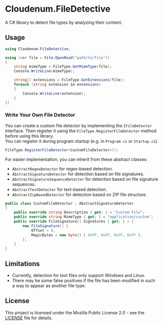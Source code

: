 # Cloudenum.FileDetective
A C# library to detect file types by analyzing their content.

## Usage
```csharp
using Cloudenum.FileDetective;

using (var file = File.OpenRead("path/to/file"))
{
    string mimeType = FileType.GetMimeType(file);
    Console.WriteLine(mimeType);

    string[] extensions = FileType.GetExtensions(file);
    foreach (string extension in extensions)
    {
        Console.WriteLine(extension);
    }
})
```

### Write Your Own File Detector
You can create a custom file detector by implementing the `IFileDetector` interface.
Then register it using the `FileType.RegisterFileDetector` method before using this library.  
You can register it during program startup (e.g. in `Program.cs` or `Startup.cs`).
```csharp
FileType.RegisterFileDetector<CustomFileDetector>();
```

For easier implementation, you can inherit from these abstract classes:
- `AbstractRegexDetector` for regex-based detection.
- `AbstractSignatureDetector` for detection based on file signatures.
- `AbstractSignatureSequenceDetector` for detection based on file signature sequences.
- `AbstractTextDetector` for text-based detection.
- `AbstractZipBasedDetector` for detection based on ZIP file structure.

```csharp
public class CustomFileDetector : AbstractSignatureDetector
{
    public override string Description { get; } = "Custom File";
    public override string MimeType { get; } = "application/custom";
    public override FileSignature[] Signatures { get; } = {
        new FileSignature() {
            Offset = 0,
            MagicBytes = new byte[] { 0xFF, 0xFF, 0xFF, 0xFF },
        },
    }
}
```

## Limitations
- Currently, detection for text files only support Windows and Linux.
- There may be some false positives if the file has been modified in such a way to appear as another file type.

## License
This project is licensed under the Mozilla Public License 2.0 - see the [LICENSE](LICENSE.txt) file for details.

